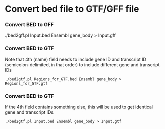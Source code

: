 # Convert bed file to GTF/GFF file

### Convert BED to GFF
./bed2gff.pl Input.bed Ensembl gene_body > Input.gff

### Convert BED to GTF
Note that 4th (name) field needs to include gene ID and transcript ID (semicolon-delimited, in that order) to include different gene and transcript IDs
```
./bed2gtf.pl Regions_for_GTF.bed Ensembl gene_body > Regions_for_GTF.gtf
```
### Convert BED to GTF
If the 4th field contains something else, this will be used to get identical gene and transcript IDs.
```
./bed2gtf.pl Input.bed Ensembl gene_body > Input.gtf
```
